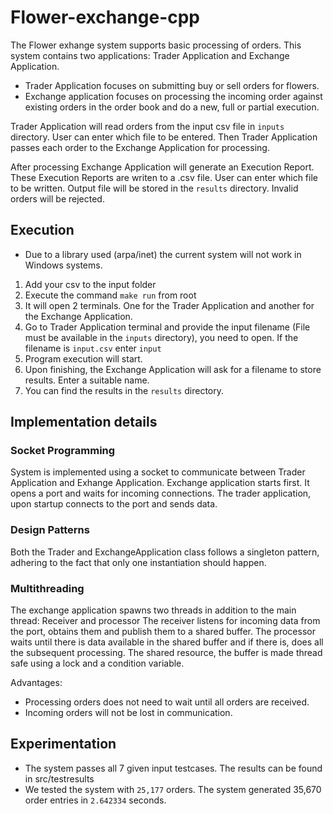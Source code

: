 # Flower-exchange-cpp

The Flower exhange system supports basic processing of orders. This system contains two applications: Trader Application and Exchange Application. 
- Trader Application focuses on submitting buy or sell orders for flowers.
- Exchange application focuses on processing the incoming order against existing orders in the order book and do a new, full or partial execution. 

Trader Application will read orders from the input csv file in `inputs` directory. User can enter which file to be entered. Then Trader Application passes each order to the Exchange Application for processing. 

After processing Exchange Application will generate an Execution Report. These Execution Reports are writen to a .csv file. User can enter which file to be written. Output file will be stored in the `results` directory. Invalid orders will be rejected.


## Execution

* Due to a library used (arpa/inet) the current system will not work in Windows systems.

1. Add your csv to the input folder
2. Execute the command `make run` from root 
3. It will open 2 terminals. One for the Trader Application and another for the Exchange Application.
4. Go to Trader Application terminal and provide the input filename (File must be available in the `inputs` directory), you need to open. 
If the filename is `input.csv` enter `input`
5. Program execution will start. 
6. Upon finishing, the Exchange Application will ask for a filename to store results. Enter a suitable name. 
7. You can find the results in the `results` directory. 


## Implementation details

### Socket Programming

System is implemented using a socket to communicate between Trader Application and Exhange Application. Exchange application starts first. It opens a port and waits for incoming connections. The trader application, upon startup connects to the port and sends data.

### Design Patterns

Both the Trader and ExchangeApplication class follows a singleton pattern, adhering to the fact that only one instantiation should happen.

### Multithreading

The exchange application spawns two threads in addition to the main thread: Receiver and processor
The receiver listens for incoming data from the port, obtains them and publish them to a shared buffer.
The processor waits until there is data available in the shared buffer and if there is, does all the subsequent processing.
The shared resource, the buffer is made thread safe using a lock and a condition variable.

Advantages:
- Processing orders does not need to wait until all orders are received.
- Incoming orders will not be lost in communication.


## Experimentation

- The system passes all 7 given input testcases. The results can be found in src/testresults
- We tested the system with `25,177` orders. The system generated 35,670 order entries in `2.642334` seconds.

 


